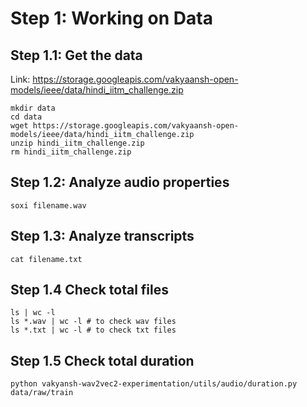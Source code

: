 # Step 1: Working on Data

## Step 1.1: Get the data
Link: https://storage.googleapis.com/vakyaansh-open-models/ieee/data/hindi_iitm_challenge.zip

```
mkdir data
cd data
wget https://storage.googleapis.com/vakyaansh-open-models/ieee/data/hindi_iitm_challenge.zip
unzip hindi_iitm_challenge.zip
rm hindi_iitm_challenge.zip

```


## Step 1.2: Analyze audio properties

```
soxi filename.wav
```

## Step 1.3: Analyze transcripts

```
cat filename.txt
```

## Step 1.4 Check total files
```
ls | wc -l
ls *.wav | wc -l # to check wav files
ls *.txt | wc -l # to check txt files
```

## Step 1.5 Check total duration
```
python vakyansh-wav2vec2-experimentation/utils/audio/duration.py data/raw/train
```


